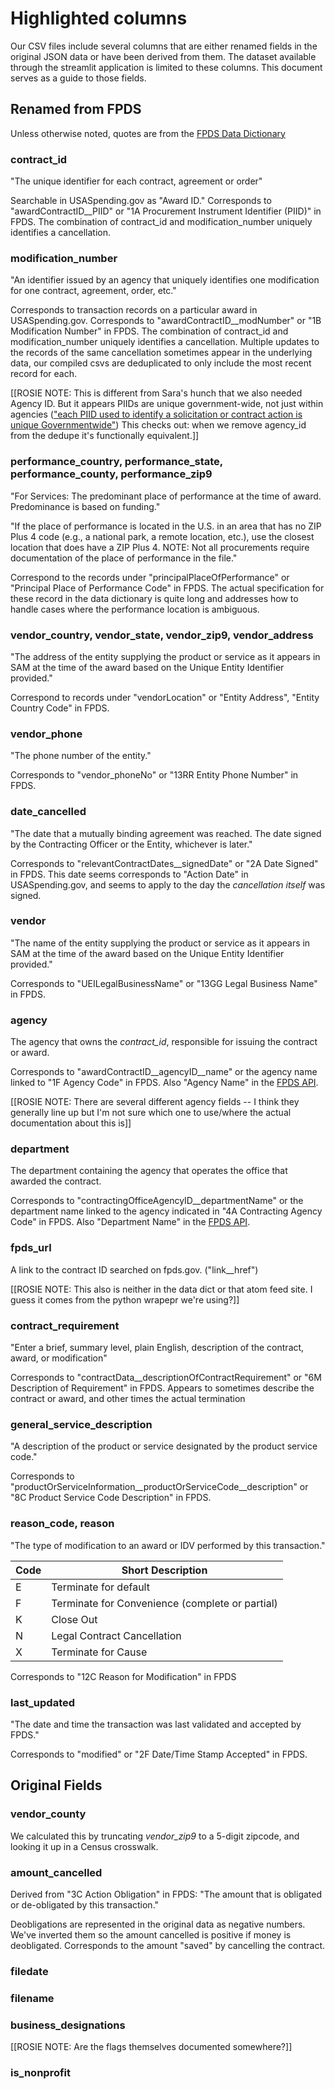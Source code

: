 # Highlighted columns
Our CSV files include several columns that are either renamed fields in the original JSON data or have been derived from them. The dataset available through the streamlit application is limited to these columns. This document serves as a guide to those fields.

## Renamed from FPDS
Unless otherwise noted, quotes are from the [FPDS Data Dictionary](https://www.fpds.gov/downloads/Version_1.5_specs/FPDS_DataDictionary_V1.5.pdf)


### contract_id
"The unique identifier for each contract, agreement or order"

Searchable in USASpending.gov as "Award ID." Corresponds to "awardContractID__PIID" or "1A Procurement Instrument Identifier (PIID)" in FPDS. The combination of contract_id and modification_number uniquely identifies a cancellation.

### modification_number
"An identifier issued by an agency that uniquely identifies one modification for
one contract, agreement, order, etc."

Corresponds to transaction records on a particular award in USASpending.gov. Corresponds to "awardContractID__modNumber" or "1B Modification Number" in FPDS. The combination of contract_id and modification_number uniquely identifies a cancellation. Multiple updates to the records of the same cancellation sometimes appear in the underlying data, our compiled csvs are deduplicated to only include the most recent record for each.

[[ROSIE NOTE: This is different from Sara's hunch that we also needed Agency ID. But it appears PIIDs are unique government-wide, not just within agencies (["each PIID used to identify a solicitation or contract action is unique Governmentwide"](https://www.acquisition.gov/far/subpart-4.16)) This checks out: when we remove agency_id from the dedupe it's functionally equivalent.]]

### performance_country, performance_state, performance_county, performance_zip9
"For Services: The predominant place of performance at the time of award. Predominance is based on funding."

"If the place of performance is located in the U.S. in an area that has no ZIP Plus 4 code (e.g., a national park, a remote location, etc.), use the closest location that does have a ZIP Plus 4. NOTE: Not all procurements require documentation of the place of performance in the file."

Correspond to the records under "principalPlaceOfPerformance" or "Principal Place of Performance Code" in FPDS. The actual specification for these record in the data dictionary is quite long and addresses how to handle cases where the performance location is ambiguous.

### vendor_country, vendor_state, vendor_zip9, vendor_address
"The address of the entity supplying the product or service as it appears in SAM at
the time of the award based on the Unique Entity Identifier provided."

Correspond to records under "vendorLocation" or "Entity Address", "Entity Country Code" in FPDS.

### vendor_phone
"The phone number of the entity."

Corresponds to "vendor_phoneNo" or "13RR Entity Phone Number" in FPDS.

### date_cancelled
"The date that a mutually binding agreement was reached. The date signed by the
Contracting Officer or the Entity, whichever is later."

Corresponds to "relevantContractDates__signedDate" or "2A Date Signed" in FPDS. This date seems corresponds to "Action Date" in USASpending.gov, and seems to apply to the day the *cancellation itself* was signed.

### vendor
"The name of the entity supplying the product or service as it appears in SAM at
the time of the award based on the Unique Entity Identifier provided."

Corresponds to "UEILegalBusinessName" or "13GG Legal Business Name" in FPDS.

### agency
The agency that owns the *contract_id*, responsible for issuing the contract or award.

Corresponds to "awardContractID__agencyID__name" or the agency name linked to "1F Agency Code" in FPDS. Also "Agency Name" in the [FPDS API](https://www.fpds.gov/wiki/index.php/Atom_Feed_Usage).

[[ROSIE NOTE: There are several different agency fields -- I think they generally line up but I'm not sure which one to use/where the actual documentation about this is]]

### department
The department containing the agency that operates the office that awarded the contract.

Corresponds to "contractingOfficeAgencyID__departmentName" or the department name linked to the agency indicated in "4A Contracting Agency Code" in FPDS. Also "Department Name" in the [FPDS API](https://www.fpds.gov/wiki/index.php/Atom_Feed_Usage).

### fpds_url
A link to the contract ID searched on fpds.gov. ("link__href")

[[ROSIE NOTE: This also is neither in the data dict or that atom feed site. I guess it comes from the python wrapepr we're using?]]

### contract_requirement
"Enter a brief, summary level, plain English, description of the contract, award, or
modification"

Corresponds to "contractData__descriptionOfContractRequirement" or "6M Description of Requirement" in FPDS. Appears to sometimes describe the contract or award, and other times the actual termination

### general_service_description
"A description of the product or service designated by the product service code."

Corresponds to "productOrServiceInformation__productOrServiceCode__description" or "8C Product Service Code Description" in FPDS.

### reason_code, reason
"The type of modification to an award or IDV performed by this transaction."

| Code | Short Description                                                                 |
|------|------------------------------------------------------------------------------------|
| E    | Terminate for default                                                                     |
| F    | Terminate for Convenience (complete or partial)                                   |
| K    | Close Out                                                                         |
| N    | Legal Contract Cancellation                                                       |
| X    | Terminate for Cause                                                               |

Corresponds to "12C Reason for Modification" in FPDS

### last_updated
"The date and time the transaction was last validated and accepted by FPDS."

Corresponds to "modified" or "2F Date/Time Stamp Accepted" in FPDS.

## Original Fields
### vendor_county
We calculated this by truncating *vendor_zip9* to a 5-digit zipcode, and looking it up in a Census crosswalk.

### amount_cancelled
Derived from "3C Action Obligation" in FPDS: "The amount that is obligated or de-obligated by this transaction."

Deobligations are represented in the original data as negative numbers. We've inverted them so the amount cancelled is positive if money is deobligated. Corresponds to the amount "saved" by cancelling the contract.

### filedate

### filename

### business_designations
[[ROSIE NOTE: Are the flags themselves documented somewhere?]]

### is_nonprofit

